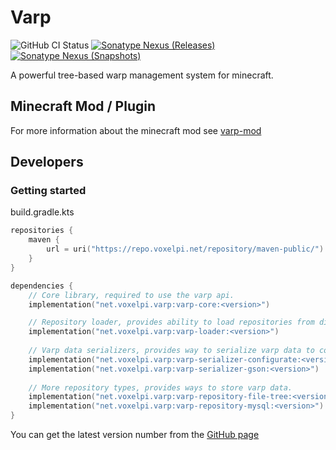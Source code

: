 # Varp

![GitHub CI Status](https://img.shields.io/github/actions/workflow/status/voxelpi/varp/ci.yml?branch=main&label=CI&style=for-the-badge)
[![Sonatype Nexus (Releases)](https://img.shields.io/nexus/r/net.voxelpi.varp/varp-api?server=https%3A%2F%2Frepo.voxelpi.net&nexusVersion=3&style=for-the-badge&label=stable&color=blue)](https://repo.voxelpi.net/#browse/search=keyword%3Dvarp)
[![Sonatype Nexus (Snapshots)](https://img.shields.io/nexus/s/net.voxelpi.varp/varp-api?server=https%3A%2F%2Frepo.voxelpi.net&nexusVersion=3&style=for-the-badge&label=dev)](https://repo.voxelpi.net/#browse/search=keyword%3Dvarp)

A powerful tree-based warp management system for minecraft.

## Minecraft Mod / Plugin

For more information about the minecraft mod see [varp-mod](./varp-mod)

## Developers

### Getting started

build.gradle.kts

```kotlin
repositories {
    maven {
        url = uri("https://repo.voxelpi.net/repository/maven-public/")
    }
}

dependencies {
    // Core library, required to use the varp api.
    implementation("net.voxelpi.varp:varp-core:<version>")

    // Repository loader, provides ability to load repositories from disk.
    implementation("net.voxelpi.varp:varp-loader:<version>") 
    
    // Varp data serializers, provides way to serialize varp data to common formats.
    implementation("net.voxelpi.varp:varp-serializer-configurate:<version>")
    implementation("net.voxelpi.varp:varp-serializer-gson:<version>")
    
    // More repository types, provides ways to store varp data.
    implementation("net.voxelpi.varp:varp-repository-file-tree:<version>")
    implementation("net.voxelpi.varp:varp-repository-mysql:<version>")
}
```
You can get the latest version number from the [GitHub page](https://github.com/VoxelPi/Varp)
